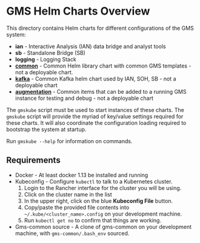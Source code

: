 # GMS Helm Charts Overview

This directory contains Helm charts for different configurations of the GMS
system:

* **ian** - Interactive Analysis (IAN) data bridge and analyst tools
* **sb** - Standalone Bridge (SB)
* **logging** - Logging Stack
* **[common](./common/GMS_SUBCHART_README.md)** - Common Helm library chart with common GMS templates - not a deployable chart.
* **[kafka](./kafka/GMS_SUBCHART_README.md)** - Common Kafka helm chart used by IAN, SOH, SB - not a deployable chart
* **[augmentation](./augmentation/GMS_SUBCHART_README.md)** - Common items that can be
  added to a running GMS instance for testing and debug - not a deployable chart

The `gmskube` script must be used to start instances of these
charts. The `gmskube` script will provide the myriad of key/value
settings required for these charts. It will also coordinate the
configuration loading required to bootstrap the system at startup.

Run `gmskube --help` for information on commands.

## Requirements
* Docker - At least docker 1.13 be installed and running
* Kubeconfig - Configure `kubectl` to talk to a Kubernetes cluster.
  1. Login to the Rancher interface for the cluster you will be using.
  2. Click on the cluster name in the list
  3. In the upper right, click on the blue **Kubeconfig File** button.
  4. Copy/paste the provided file contents into `~/.kube/<cluster_name>.config` on your development machine.
  5. Run `kubectl get no` to confirm that things are working.
* Gms-common source - A clone of gms-common on your development machine, with `gms-common/.bash_env` sourced.
